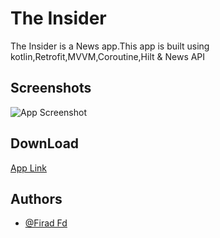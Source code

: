 # The Insider
The Insider is a  News app.This app is built using kotlin,Retrofit,MVVM,Coroutine,Hilt & News API


## Screenshots

![App Screenshot](https://firebasestorage.googleapis.com/v0/b/app-screenshot-352c0.appspot.com/o/quiz.jpg?alt=media&token=36be79d5-e1aa-436e-9818-1adcb2e374af)

## DownLoad
[App Link](https://linktodocumentation)


## Authors
- [@Firad Fd](https://www.github.com/firadfd)


